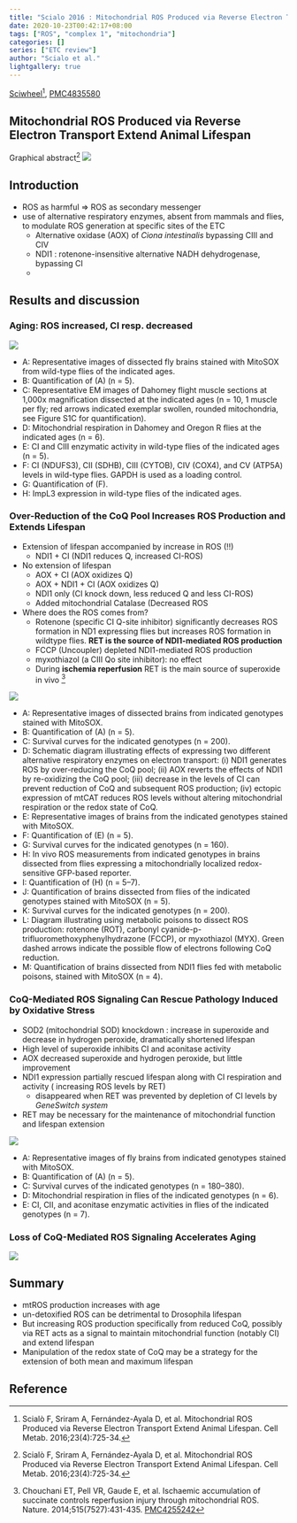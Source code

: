 ```yaml
---
title: "Scialo 2016 : Mitochondrial ROS Produced via Reverse Electron Transport Extend Animal Lifespan"
date: 2020-10-23T00:42:17+08:00
tags: ["ROS", "complex 1", "mitochondria"]
categories: []
series: ["ETC review"]
author: "Scialo et al."
lightgallery: true
---
```


[Sciwheel](https://sciwheel.com/work/#/items/1376463)[^Scialo2016], [PMC4835580](http://www.ncbi.nlm.nih.gov/pmc/articles/PMC4835580)

<!--more-->

## Mitochondrial ROS Produced via Reverse Electron Transport Extend Animal Lifespan

Graphical abstract[^Scialo2016]
![](https://els-jbs-prod-cdn.literatumonline.com/cms/attachment/c9396c09-532a-42b8-9452-25208213af1c/fx1_lrg.jpg)

## Introduction

* ROS as harmful => ROS as secondary messenger
* use of alternative respiratory enzymes, absent from mammals and flies, to modulate ROS generation at specific sites of the ETC
    * Alternative oxidase (AOX) of *Ciona intestinalis* bypassing CIII and CIV
    * NDI1 : rotenone-insensitive alternative NADH dehydrogenase, bypassing CI
    *
## Results and discussion
### Aging: ROS increased, CI resp. decreased

![](https://els-jbs-prod-cdn.literatumonline.com/cms/attachment/6d88352a-d724-4663-b61f-bd0b33a45658/gr1_lrg.jpg)

* A: Representative images of dissected fly brains stained with MitoSOX from wild-type flies of the indicated ages.
* B: Quantification of (A) (n = 5).
* C: Representative EM images of Dahomey flight muscle sections at 1,000x magnification dissected at the indicated ages (n = 10, 1 muscle per fly; red arrows indicated exemplar swollen, rounded mitochondria, see Figure S1C for quantification).
* D: Mitochondrial respiration in Dahomey and Oregon R flies at the indicated ages (n = 6).
* E: CI and CIII enzymatic activity in wild-type flies of the indicated ages (n = 5).
* F: CI (NDUFS3), CII (SDHB), CIII (CYTOB), CIV (COX4), and CV (ATP5A) levels in wild-type flies. GAPDH is used as a loading control.
* G: Quantification of (F).
* H: ImpL3 expression in wild-type flies of the indicated ages.


### Over-Reduction of the CoQ Pool Increases ROS Production and Extends Lifespan
* Extension of lifespan accompanied by increase in ROS (!!)
    * NDI1 + CI (NDI1 reduces Q, increased CI-ROS)
* No extension of lifespan
    * AOX + CI (AOX oxidizes Q)
    * AOX + NDI1 + CI (AOX oxidizes Q)
    * NDI1 only (CI knock down, less reduced Q and less CI-ROS)
    * Added mitochondrial Catalase (Decreased ROS
* Where does the ROS comes from?
    * Rotenone (specific CI Q-site inhibitor) significantly decreases ROS formation in ND1 expressing flies but increases ROS formation in wildtype flies. **RET is the source of NDI1-mediated ROS production**
    * FCCP (Uncoupler) depleted NDI1-mediated ROS production
    * myxothiazol (a CIII Qo site inhibitor): no effect
    * During **ischemia reperfusion** RET is the main source of superoxide in vivo [^Chouchani2014]

![](https://els-jbs-prod-cdn.literatumonline.com/cms/attachment/6f46fe3b-89d5-488f-9b17-b4a7e123ea48/gr2_lrg.jpg)
* A: Representative images of dissected brains from indicated genotypes stained with MitoSOX.
* B: Quantification of (A) (n = 5).
* C: Survival curves for the indicated genotypes (n = 200).
* D: Schematic diagram illustrating effects of expressing two different alternative respiratory enzymes on electron transport: (i) NDI1 generates ROS by over-reducing the CoQ pool; (ii) AOX reverts the effects of NDI1 by re-oxidizing the CoQ pool; (iii) decrease in the levels of CI can prevent reduction of CoQ and subsequent ROS production; (iv) ectopic expression of mtCAT reduces ROS levels without altering mitochondrial respiration or the redox state of CoQ.
* E: Representative images of brains from the indicated genotypes stained with MitoSOX.
* F: Quantification of (E) (n = 5).
* G: Survival curves for the indicated genotypes (n = 160).
* H: In vivo ROS measurements from indicated genotypes in brains dissected from flies expressing a mitochondrially localized redox-sensitive GFP-based reporter.
* I: Quantification of (H) (n = 5–7).
* J: Quantification of brains dissected from flies of the indicated genotypes stained with MitoSOX (n = 5).
* K: Survival curves for the indicated genotypes (n = 200).
* L: Diagram illustrating using metabolic poisons to dissect ROS production: rotenone (ROT), carbonyl cyanide-p-trifluoromethoxyphenylhydrazone (FCCP), or myxothiazol (MYX). Green dashed arrows indicate the possible flow of electrons following CoQ reduction.
* M: Quantification of brains dissected from NDI1 flies fed with metabolic poisons, stained with MitoSOX (n = 4).


### CoQ-Mediated ROS Signaling Can Rescue Pathology Induced by Oxidative Stress

* SOD2 (mitochondrial SOD) knockdown : increase in superoxide and decrease in hydrogen peroxide, dramatically shortened lifespan
* High level of superoxide inhibits CI and aconitase activity
* AOX decreased superoxide and hydrogen peroxide, but little improvement
* NDI1 expression partially rescued lifespan along with CI respiration and activity ( increasing ROS levels by RET)
    * disappeared when RET was prevented by depletion of CI levels by *GeneSwitch system*
* RET may be necessary for the maintenance of mitochondrial function and lifespan extension

![](https://els-jbs-prod-cdn.literatumonline.com/cms/attachment/77bb0397-c807-4dc2-bb63-cba25b5733d7/gr3_lrg.jpg)
* A: Representative images of fly brains from indicated genotypes stained with MitoSOX.
* B: Quantification of (A) (n = 5).
* C: Survival curves of the indicated genotypes (n = 180–380).
* D: Mitochondrial respiration in flies of the indicated genotypes (n = 6).
* E: CI, CII, and aconitase enzymatic activities in flies of the indicated genotypes (n = 7).

### Loss of CoQ-Mediated ROS Signaling Accelerates Aging

![](https://els-jbs-prod-cdn.literatumonline.com/cms/attachment/eb612782-1e7c-46c9-8b83-1b9b7ebfb2f4/gr4_lrg.jpg)

## Summary
* mtROS production increases with age
* un-detoxified ROS can be detrimental to Drosophila lifespan
* But increasing ROS production specifically from reduced CoQ, possibly via RET acts as a signal to maintain mitochondrial function (notably CI) and extend lifespan
* Manipulation of the redox state of CoQ may be a strategy for the extension of both mean and maximum lifespan

## Reference
[^Scialo2016]: Scialò F, Sriram A, Fernández-Ayala D, et al. Mitochondrial ROS Produced via Reverse Electron Transport Extend Animal Lifespan. Cell Metab. 2016;23(4):725-34.

[^Chouchani2014]: Chouchani ET, Pell VR, Gaude E, et al. Ischaemic accumulation of succinate controls reperfusion injury through mitochondrial ROS. Nature. 2014;515(7527):431-435. [PMC4255242](https://www.ncbi.nlm.nih.gov/pmc/articles/PMC4255242/)
